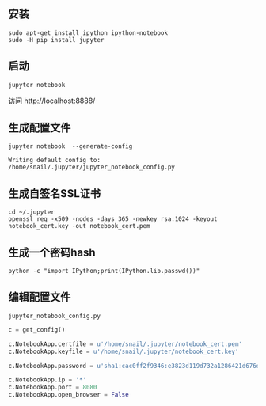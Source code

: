 ## 安装

```shell
sudo apt-get install ipython ipython-notebook
sudo -H pip install jupyter
```

## 启动

```shell
jupyter notebook
```

访问 http://localhost:8888/

## 生成配置文件

```shell
jupyter notebook  --generate-config
```
```text
Writing default config to: /home/snail/.jupyter/jupyter_notebook_config.py
```

## 生成自签名SSL证书
```shell
cd ~/.jupyter
openssl req -x509 -nodes -days 365 -newkey rsa:1024 -keyout notebook_cert.key -out notebook_cert.pem
```

## 生成一个密码hash
```shell
python -c "import IPython;print(IPython.lib.passwd())"
```

## 编辑配置文件

`jupyter_notebook_config.py`
```python
c = get_config()

c.NotebookApp.certfile = u'/home/snail/.jupyter/notebook_cert.pem'
c.NotebookApp.keyfile = u'/home/snail/.jupyter/notebook_cert.key'

c.NotebookApp.password = u'sha1:cac0ff2f9346:e3823d119d732a1286421d676d62be60d9d423c5'

c.NotebookApp.ip = '*'
c.NotebookApp.port = 8080
c.NotebookApp.open_browser = False
```

